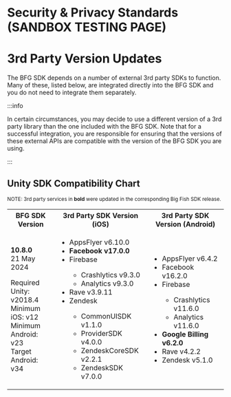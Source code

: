 # Security & Privacy Standards (SANDBOX TESTING PAGE)

# 3rd Party Version Updates

<style> {` th, td { vertical-align: top; } `}</style>

The BFG SDK depends on a number of external 3rd party SDKs to function. Many of these, listed below, are integrated directly into the BFG SDK and you do not need to integrate them separately.

:::info 

In certain circumstances, you may decide to use a different version of a 3rd party library than the one included with the BFG SDK. Note that for a successful integration, you are responsible for ensuring that the versions of these external APIs are compatible with the version of the BFG SDK you are using.

:::

## Unity SDK Compatibility Chart 

<sup>NOTE: 3rd party services in <strong>bold</strong> were updated in the corresponding Big Fish SDK release.</sup>

<table>
  <tr>
    <th><strong>BFG SDK Version</strong></th>
    <th><strong>3rd Party SDK Version (iOS)</strong></th>
    <th><strong>3rd Party SDK Version (Android)</strong></th>
  </tr>
  <tr>
    <td>

**10.8.0**<br />
21 May 2024

Required Unity: v2018.4<br />
Minimum iOS: v12<br />
Minimum Android: v23<br />
Target Android: v34<br />
    </td>
    <td>
      <ul>
        <li>AppsFlyer v6.10.0</li>
        <li>**Facebook v17.0.0**</li>
        <li>Firebase</li>
        <ul>
          <li>Crashlytics v9.3.0</li>
          <li>Analytics v9.3.0</li>
        </ul>
        <li>Rave v3.9.11</li>
        <li>Zendesk</li>
        <ul>
          <li>CommonUISDK v1.1.0</li>
          <li>ProviderSDK v4.0.0</li>
          <li>ZendeskCoreSDK v2.2.1</li>
          <li>ZendeskSDK v7.0.0</li>
        </ul>
      </ul>
    </td>
    <td>
      <ul>
        <li>AppsFlyer v6.4.2</li>
        <li>Facebook v16.2.0</li>
        <li>Firebase</li>
        <ul>
          <li>Crashlytics v11.6.0</li>
          <li>Analytics v11.6.0</li>
        </ul>
        <li>**Google Billing v6.2.0**</li>
        <li>Rave v4.2.2</li>
        <li>Zendesk v5.1.0</li>
      </ul>
    </td>
  </tr>
</table>
